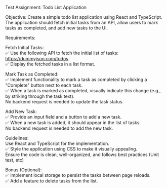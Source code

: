 Test Assignment: Todo List Application

Objective: Create a simple todo list application using React and TypeScript. The application should fetch initial tasks from an API, allow users to mark tasks as completed, and add new tasks to the UI.

Requirements:

Fetch Initial Tasks:\
✅ Use the following API to fetch the initial list of tasks: https://dummyjson.com/todos. \
✅ Display the fetched tasks in a list format.

Mark Task as Completed:\
✅ Implement functionality to mark a task as completed by clicking a "Complete" button next to each task.\
✅ When a task is marked as completed, visually indicate this change (e.g., by striking through the task text).\
No backend request is needed to update the task status.

Add New Task:\
✅ Provide an input field and a button to add a new task.\
✅ When a new task is added, it should appear in the list of tasks.\
No backend request is needed to add the new task.

Guidelines:\
Use React and TypeScript for the implementation.\
✅ Style the application using CSS to make it visually appealing.\
Ensure the code is clean, well-organized, and follows best practices (Unit test, etc)

Bonus (Optional):\
✅ Implement local storage to persist the tasks between page reloads.\
✅ Add a feature to delete tasks from the list.